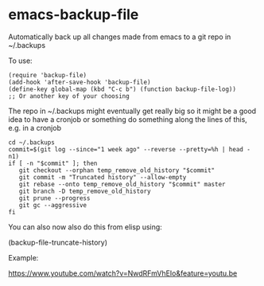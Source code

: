 emacs-backup-file
=================

Automatically back up all changes made from emacs to a git repo in ~/.backups

To use:

    (require 'backup-file)
    (add-hook 'after-save-hook 'backup-file)
    (define-key global-map (kbd "C-c b") (function backup-file-log))
    ;; Or another key of your choosing

The repo in ~/.backups might eventually get really big so it might be
a good idea to have a cronjob or something do something along the
lines of this, e.g. in a cronjob

    cd ~/.backups
    commit=$(git log --since="1 week ago" --reverse --pretty=%h | head -n1)
    if [ -n "$commit" ]; then
       git checkout --orphan temp_remove_old_history "$commit"
       git commit -m "Truncated history" --allow-empty
       git rebase --onto temp_remove_old_history "$commit" master
       git branch -D temp_remove_old_history
       git prune --progress
       git gc --aggressive
    fi

You can also now also do this from elisp using:

(backup-file-truncate-history)

Example:

https://www.youtube.com/watch?v=NwdRFmVhEIo&feature=youtu.be